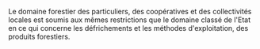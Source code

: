 Le domaine forestier des particuliers, des coopératives
et des collectivités locales est soumis aux mêmes restrictions que le
domaine classé de l'Etat en ce qui concerne les défrichements et les
méthodes d'exploitation, des produits forestiers.